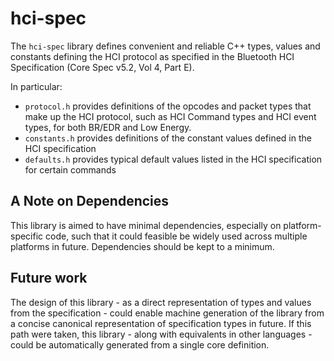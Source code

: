 # hci-spec

The `hci-spec` library defines convenient and reliable C++ types, values and constants
defining the HCI protocol as specified in the Bluetooth HCI Specification (Core Spec v5.2, Vol 4,
Part E).

In particular:

 * `protocol.h` provides definitions of the opcodes and packet types that make up the HCI protocol,
 such as HCI Command types and HCI event types, for both BR/EDR and Low Energy.
 * `constants.h` provides definitions of the constant values defined in the HCI specification
 * `defaults.h` provides typical default values listed in the HCI specification for certain commands

## A Note on Dependencies

This library is aimed to have minimal dependencies, especially on platform-specific code, such that
it could feasible be widely used across multiple platforms in future. Dependencies should be kept
to a minimum.

## Future work

The design of this library - as a direct representation of types and values from the specification -
could enable machine generation of the library from a concise canonical representation of
specification types in future. If this path were taken, this library - along with equivalents in
other languages - could be automatically generated from a single core definition.
